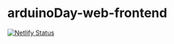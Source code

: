 # arduinoDay-web-frontend

[![Netlify Status](https://api.netlify.com/api/v1/badges/cf150d0f-fc63-483b-b9f5-7a43456200e0/deploy-status)](https://app.netlify.com/sites/arduino-day-2023/deploys)
